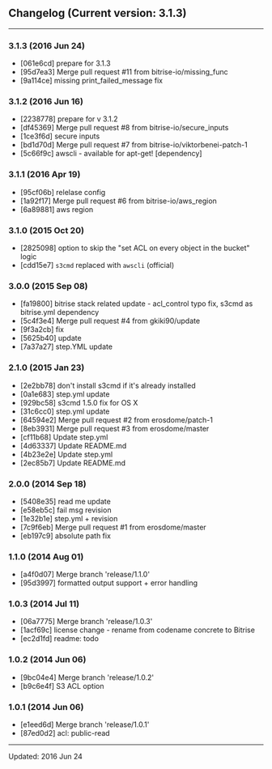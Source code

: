 ## Changelog (Current version: 3.1.3)

-----------------

### 3.1.3 (2016 Jun 24)

* [061e6cd] prepare for 3.1.3
* [95d7ea3] Merge pull request #11 from bitrise-io/missing_func
* [9a114ce] missing print_failed_message fix

### 3.1.2 (2016 Jun 16)

* [2238778] prepare for v 3.1.2
* [df45369] Merge pull request #8 from bitrise-io/secure_inputs
* [1ce3f6d] secure inputs
* [bd1d70d] Merge pull request #7 from bitrise-io/viktorbenei-patch-1
* [5c66f9c] awscli - available for apt-get! [dependency]

### 3.1.1 (2016 Apr 19)

* [95cf06b] relelase config
* [1a92f17] Merge pull request #6 from bitrise-io/aws_region
* [6a89881] aws region

### 3.1.0 (2015 Oct 20)

* [2825098] option to skip the "set ACL on every object in the bucket" logic
* [cdd15e7] `s3cmd` replaced with `awscli` (official)

### 3.0.0 (2015 Sep 08)

* [fa19800] bitrise stack related update - acl_control typo fix, s3cmd as bitrise.yml dependency
* [5c4f3e4] Merge pull request #4 from gkiki90/update
* [9f3a2cb] fix
* [5625b40] update
* [7a37a27] step.YML update

### 2.1.0 (2015 Jan 23)

* [2e2bb78] don't install s3cmd if it's already installed
* [0a1e683] step.yml update
* [929bc58] s3cmd 1.5.0 fix for OS X
* [31c6cc0] step.yml update
* [64594e2] Merge pull request #2 from erosdome/patch-1
* [8eb3931] Merge pull request #3 from erosdome/master
* [cf11b68] Update step.yml
* [4d63337] Update README.md
* [4b23e2e] Update step.yml
* [2ec85b7] Update README.md

### 2.0.0 (2014 Sep 18)

* [5408e35] read me update
* [e58eb5c] fail msg revision
* [1e32b1e] step.yml + revision
* [7c9f6eb] Merge pull request #1 from erosdome/master
* [eb197c9] absolute path fix

### 1.1.0 (2014 Aug 01)

* [a4f0d07] Merge branch 'release/1.1.0'
* [95d3997] formatted output support + error handling

### 1.0.3 (2014 Jul 11)

* [06a7775] Merge branch 'release/1.0.3'
* [1acf69c] license change - rename from codename concrete to Bitrise
* [ec2d1fd] readme: todo

### 1.0.2 (2014 Jun 06)

* [9bc04e4] Merge branch 'release/1.0.2'
* [b9c6e4f] S3 ACL option

### 1.0.1 (2014 Jun 06)

* [e1eed6d] Merge branch 'release/1.0.1'
* [87ed0d2] acl: public-read

-----------------

Updated: 2016 Jun 24